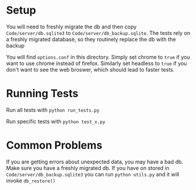 # Setup
You will need to freshly migrate the db and then copy `Code/server/db.sqlite3` to `Code/server/db_backup.sqlite`. The tests rely on a freshly migrated database, so they routinely replace the db with the backup

You will find `options.conf` in this directory. Simply set chrome to `true` if you want to use chrome instead of firefox. Similarly set headless to `true` if you don't want to see the web broswer, which should lead to faster tests.

# Running Tests
Run all tests with `python run_tests.py` 

Run specific tests with `python test_x.py`

# Common Problems
If you are getting errors about unexpected data, you may have a bad db. Make sure you have a freshly migrated db. If you have on stored in `Code/server/db_backup.sqlite3` you can run `python utils.py` and it will invoke `db_restore()`
